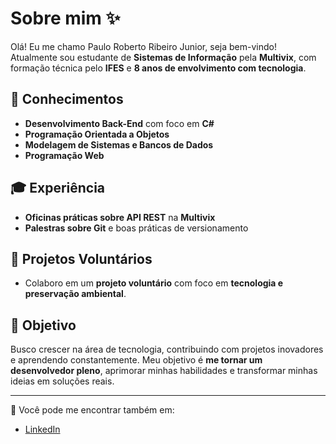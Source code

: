 # Sobre mim ✨

Olá! Eu me chamo Paulo Roberto Ribeiro Junior, seja bem-vindo! Atualmente sou estudante de **Sistemas de Informação** pela **Multivix**, com formação técnica pelo **IFES** e **8 anos de envolvimento com tecnologia**.

## 🚀 Conhecimentos
- **Desenvolvimento Back-End** com foco em **C#**
- **Programação Orientada a Objetos**
- **Modelagem de Sistemas e Bancos de Dados**
- **Programação Web**

## 🎓 Experiência
- **Oficinas práticas sobre API REST** na **Multivix**
- **Palestras sobre Git** e boas práticas de versionamento

## 🌱 Projetos Voluntários
- Colaboro em um **projeto voluntário** com foco em **tecnologia e preservação ambiental**.

## 🎯 Objetivo
Busco crescer na área de tecnologia, contribuindo com projetos inovadores e aprendendo constantemente. Meu objetivo é **me tornar um desenvolvedor pleno**, aprimorar minhas habilidades e transformar minhas ideias em soluções reais.

---

🔗 Você pode me encontrar também em:

- [LinkedIn]([seulinkedin.com](https://www.linkedin.com/in/paulo-roberto-ribeiro-junior/))

<!--
**paulorribeirojr/paulorribeirojr** is a ✨ _special_ ✨ repository because its `README.md` (this file) appears on your GitHub profile.

Here are some ideas to get you started:

- 🔭 I’m currently working on ...
- 🌱 I’m currently learning ...
- 👯 I’m looking to collaborate on ...
- 🤔 I’m looking for help with ...
- 💬 Ask me about ...
- 📫 How to reach me: ...
- 😄 Pronouns: ...
- ⚡ Fun fact: ...
-->
